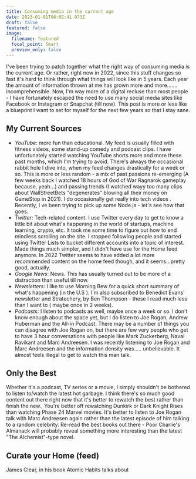 ```yaml
---
title: Consuming media in the current age
date: 2023-01-01T06:02:41.073Z
draft: false
featured: false
image:
  filename: featured
  focal_point: Smart
  preview_only: false
---
```

I've been trying to patch together what the right way of consuming media is the current age. Or rather, right now in 2022, since this stuff changes so fast it's hard to think through what things will look like in 5 years. Each year the amount of information thrown at me has grown more and more....... incomprehensible. Now, I'm way more of a digital recluse than most people -  I have fortunately escaped the need to use many social media sites like Facebook or Instagram or Snapchat (till now). This post is more or less like a blueprint I want to set  for myself for the next few years so that I stay sane. 

## My Current Sources

* *YouTube*: more fun than educational. My feed is usually filled with fitness videos, some stand-up comedy and podcast clips. I have unfortunately started watching YouTube shorts more and more these past months, which I'm trying to avoid. There's always the occasional rabbit hole I dive into, when my feed changes drastically for a week or so. This is more or less random - a mix of past passions re-emerging (A few weeks back I watched 18 hours of God of War Ragnarok gameplay because, yeah...) and passing trends (I watched wayy too many clips about WallStreetBets "degenerates" blowing all their money on GameStop in 2021).  I do occasionally get really into tech videos . Recently, I ve been trying to pick up some Node.js - let's see how that goes.
* *Twitter*: Tech-related content. I use Twitter every day to get to know a little bit about what's happening in the world of startups, machine learning, crypto, etc. It took me some time to figure out how to end mindless scrolling on the site. I stopped following people and started using Twitter Lists to bucket different accounts into a topic of interest. Made things much simpler, and I didn't have use for the Home feed anymore. In 2022 Twitter seems to have added a lot more recommended content on the home feed though, and it seems...pretty good, actually.
* *Google News*: News. This has usually turned out to be more of a distraction than useful till now.
* *Newsletters:* I like to use Morning Bew for a quick short summary of what's happening (in the U.S ). I'm also subscribed to Benedict Evans' newsletter and Stratechery, by Ben Thompson - these I read much less than I want to ( maybe once in 2 weeks). 
* *Podcasts:*  I listen to podcasts as well, maybe once a week or so. I don't know enough about the space yet, but I do listen to Joe Rogan, Andrew Huberman and the All-in Podcast. There may be a number of things you can disagree with Joe Rogan on, but there are few very people who get to have 3 hour conversations with people like Mark Zuckerberg, Naval Ravikant and Marc Andreesen. I was recently listening to Joe Rogan and Marc Andreesen and the information density was..... unbelievable. It almost feels illegal to get to watch this man talk.

## **Only the Best**

Whether it's a podcast, TV series or a movie, I simply shouldn't be bothered to listen to/watch the latest hot garbage. I think there's so much good content out there right now that it's better to rewatch the best rather than finish the new., You're better off rewatching Dunkirk or Dark Knight Rises than watching Phase 24 Marvel movies. It's better to listen to Joe Rogan talk with Marc Andreesen again rather than the latest episode of him talking to a random celebrity. Re-read the best books out there - Poor Charlie's Almanack will probably reveal something more interesting than the latest "The Alchemist"-type novel.



## Curate your Home (feed)

James Clear, in his book Atomic Habits talks about